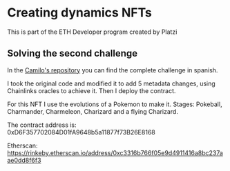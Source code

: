 # Creating dynamics NFTs 

This is part of the ETH Developer program created by Platzi

## Solving the second challenge

In the [Camilo's repository](https://github.com/camohe90/platziretoDNFT) you can find the complete challenge in spanish.

I took the original code and modified it to add 5 metadata changes, using Chainlinks oracles to achieve it. Then I deploy the contract. 

For this NFT I use the evolutions of a Pokemon to make it. Stages: Pokeball, Charmander, Charmeleon, Charizard and a flying Charizard.

The contract address is: 0xD6F357702084D01fA9648b5a11877f73B26E8168

Etherscan: https://rinkeby.etherscan.io/address/0xc3316b766f05e9d4911416a8bc237aae0dd8f6f3



